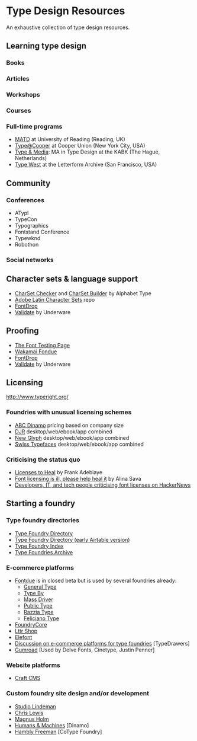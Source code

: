 # Type Design Resources

An exhaustive collection of type design resources.

## Learning type design

### Books

### Articles

### Workshops

### Courses

### Full-time programs

- [MATD](http://typefacedesign.net/courses/) at University of Reading (Reading, UK)
- [Type@Cooper](http://coopertype.org/) at Cooper Union (New York City, USA)
- [Type & Media](https://typemedia.org/): MA in Type Design at the KABK (The Hague, Netherlands)
- [Type West](https://letterformarchive.org/education/) at the Letterform Archive (San Francisco, USA)

## Community

### Conferences

- ATypI
- TypeCon
- Typographics
- Fontstand Conference
- Typewknd
- Robothon

### Social networks

## Character sets & language support

- [CharSet Checker](https://www.alphabet-type.com/tools/charset-checker/) and [CharSet Builder](https://www.alphabet-type.com/tools/charset-builder/) by Alphabet Type
- [Adobe Latin Character Sets](https://github.com/adobe-type-tools/adobe-latin-charsets) repo
- [FontDrop](https://fontdrop.info/)
- [Validate](https://underware.nl/latin_plus/validate/) by Underware

## Proofing

- [The Font Testing Page](http://www.cyreal.org/Font-Testing-Page/)
- [Wakamai Fondue](http://wakamaifondue.com/)
- [FontDrop](https://fontdrop.info/)
- [Validate](https://underware.nl/latin_plus/validate/) by Underware

## Licensing

http://www.typeright.org/

### Foundries with unusual licensing schemes

- [ABC Dinamo](https://abcdinamo.com/news/about-our-pricing) pricing based on company size
- [DJR](https://djr.com/) desktop/web/ebook/app combined
- [New Glyph](https://beta.newglyph.com/licence/) desktop/web/ebook/app combined
- [Swiss Typefaces](https://www.swisstypefaces.com/) desktop/web/ebook/app combined

### Criticising the status quo

- [Licenses to Heal](http://www.revue-backoffice.com/en/issues/01-making-do-making-with/frank-adebiaye-licenses-to-heal) by Frank Adebiaye
- [Font licensing is ill, please help heal it](https://fontsarena.com/blog/font-licensing-is-ill-please-help-heal-it/) by Alina Sava
- [Developers, IT, and tech people criticising font licenses on HackerNews](https://news.ycombinator.com/item?id=26441594)

## Starting a foundry

### Type foundry directories

- [Type Foundry Directory](https://typefoundry.directory/)
- [Type Foundry Directory (early Airtable version)](https://airtable.com/shrFnmJDFKQuik6Ju/tblOOfWzc1JT33c6k/viw3GySxCmxqD37GN)
- [Type Foundry Index](https://type.lol/)
- [Type Foundries Archive](https://type-foundries-archive.com/)

### E-commerce platforms

- [Fontdue](https://www.fontdue.com/) is in closed beta but is used by several foundries already:
	- [General Type](https://www.generaltypestudio.com)
	- [Type By](https://www.typeby.com/)
	- [Mass Driver](https://mass-driver.com/)
	- [Public Type](https://www.publictype.us/)
	- [Razzia Type](https://www.razziatype.com/)
	- [Feliciano Type](https://felicianotype.com/)
- [FoundryCore](https://foundrycore.tipografia.com.ar/)
- [Lttr Shop](https://www.lttrshop.com/)
- [Elefont](https://www.elefont.info/)
- [Discussion on e-commerce platforms for type foundries](https://typedrawers.com/discussion/1679/e-commerce-platform-recommendations) [TypeDrawers]
- [Gumroad](https://gumroad.com/) [Used by Delve Fonts, Cinetype, Justin Penner]

### Website platforms

- [Craft CMS](https://craftcms.com/)

### Custom foundry site design and/or development

- [Studio Lindeman](https://studiolindeman.com/)
- [Chris Lewis](https://chrislewis.codes/)
- [Magnus Holm](http://judofyr.net/)
- [Humans & Machines](https://humans-machines.com/) [Dinamo]
- [Hambly Freeman](https://hamblyfreeman.com/) [CoType Foundry]